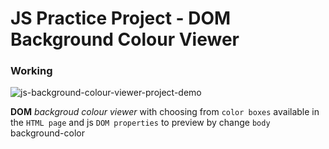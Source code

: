 # JS Practice Project - DOM Background Colour Viewer

### Working
![js-background-colour-viewer-project-demo](https://github.com/dipanshu-codes/js-background-colour-viewer/assets/155516814/dc194fdc-b2b6-40f1-99a8-9e9876a95f37)

**DOM** *backgroud colour viewer* with choosing from `color boxes` available in the `HTML page` and js `DOM properties` to preview by change `body` background-color
